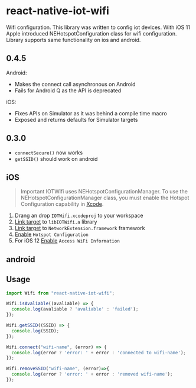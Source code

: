 # react-native-iot-wifi
Wifi configuration.
This library was written to config iot devices. With iOS 11 Apple introduced NEHotspotConfiguration class for wifi configuration. Library supports same functionality on ios and android.

## 0.4.5
Android:
* Makes the connect call asynchronous on Android
* Fails for Android Q as the API is deprecated

iOS:
* Fixes APIs on Simulator as it was behind a compile time macro
* Exposed and returns defaults for Simulator targets

## 0.3.0
* `connectSecure()` now works
* `getSSID()` should work on android

## iOS
> Important
> IOTWifi uses NEHotspotConfigurationManager. To use the NEHotspotConfigurationManager class, you must enable the Hotspot Configuration capability in [Xcode](http://help.apple.com/xcode/mac/current/#/dev88ff319e7).

1. Drang an drop `IOTWifi.xcodeproj` to your workspace
2. [Link target](https://help.apple.com/xcode/mac/current/#/dev51a648b07) to `libIOTWifi.a` library
3. [Link target](https://help.apple.com/xcode/mac/current/#/dev51a648b07) to `NetworkExtension.framework` framework
4. [Enable](http://help.apple.com/xcode/mac/current/#/dev88ff319e7) `Hotspot Configuration`
5. For iOS 12 [Enable](http://help.apple.com/xcode/mac/current/#/dev88ff319e7) `Access WiFi Information`

## android

## Usage

```javascript
import Wifi from "react-native-iot-wifi";

Wifi.isAvaliable((avaliable) => {
  console.log(avaliable ? 'avaliable' : 'failed');
});

Wifi.getSSID((SSID) => {
  console.log(SSID);
});

Wifi.connect("wifi-name", (error) => {
  console.log(error ? 'error: ' + error : 'connected to wifi-name');
});

Wifi.removeSSID("wifi-name", (error)=>{
  console.log(error ? 'error: ' + error : 'removed wifi-name');
});
```
